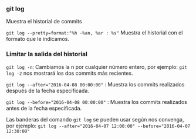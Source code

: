 ### git log
Muestra el historial de commits

`git log --pretty=format:"%h -%an, %ar : %s"`
Muestra el historial con el formato que le indicamos.

### Limitar la salida del historial
`git log -n`: Cambiamos la n por cualquier número entero, por ejemplo: `git log -2` nos mostrará los dos commits más recientes.

`git log --after="2016-04-08 00:00:00"` : Muestra los commits realizados después de la fecha especificada.

`git log --before="2016-04-08 00:00:00"` : Muestra los commits realizados antes de la fecha especificada.

Las banderas del comando `git log` se pueden usar según nos convenga, por ejemplo:
`git log --after="2016-04-07 12:00:00" --before="2016-04-07 12:30:00"`
